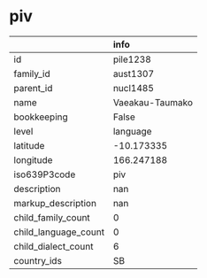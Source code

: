 # piv
|                      | info            |
|:---------------------|:----------------|
| id                   | pile1238        |
| family_id            | aust1307        |
| parent_id            | nucl1485        |
| name                 | Vaeakau-Taumako |
| bookkeeping          | False           |
| level                | language        |
| latitude             | -10.173335      |
| longitude            | 166.247188      |
| iso639P3code         | piv             |
| description          | nan             |
| markup_description   | nan             |
| child_family_count   | 0               |
| child_language_count | 0               |
| child_dialect_count  | 6               |
| country_ids          | SB              |